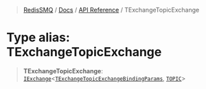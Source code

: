 >[RedisSMQ](../../../README.md) / [Docs](../../README.md) / [API Reference](../README.md) / TExchangeTopicExchange

# Type alias: TExchangeTopicExchange

> **TExchangeTopicExchange**: [`IExchange`](../interfaces/IExchange.md)<[`TExchangeTopicExchangeBindingParams`](TExchangeTopicExchangeBindingParams.md), [`TOPIC`](../enumerations/EExchangeType.md#topic)>

